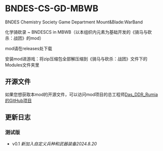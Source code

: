 # BNDES-CS-GD-MBWB
BNDES Chemistry Society Game Department Mount&Blade:WarBand

化学骑砍录 ~ BNDESCS in MBWB（以本组织内元素为基础开发的《骑马与砍杀：战团》的mod）

mod请在releases处下载

安装mod进游戏：将zip压缩包全部解压缩到《骑马与砍杀：战团》文件下的Modules文件夹里

## 开源文件
如果您想获取本mod的开源文件，可以访问mod项目的总工程师[Das_DDR_Rumia的GitHub项目](https://github.com/Das-DDR-Rumia/BNDESCS_MBWB)

## 更新日志
### 测试版
* v0.1 *新加入自定义兵种和武器装备2024.8.20*

